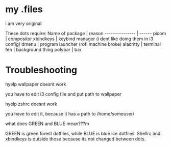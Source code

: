# my .files
i am very original

These dots require:
Name of package | reason
--------------- | ------
picom | compositor
xbindkeys | keybind manager (i dont like doing them in i3 config)
dmenu | program launcher (rofi machine broke)
alacritty | terminal
feh | background thing
polybar | bar

# Troubleshooting
 hyelp wallpaper doesnt work

 you have to edit i3 config file and put path to wallpaper

 hyelp zshrc doesnt work

 you have to edit it, because it has a path to /home/someuser/

what does GREEN and BLUE mean???m

GREEN is green forest dotfiles, while BLUE is blue ice dotfiles. Shellrc and xbindkeys is outside those because its not changed between dots.

